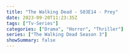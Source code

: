```yaml
---
title: "The Walking Dead - S03E14 - Prey"
date: 2023-09-20T11:23:35Z
tags: ["Tv-Series"]
categories: ["Drama", "Horror", "Thriller"]
series: ["The Walking Dead Season 3"]
showSummary: false
---
```


  <mux-player stream-type="on-demand"
  src="https://kp3d-my.sharepoint.com/personal/ryoo_kp3d_onmicrosoft_com/_layouts/15/download.aspx?share=Ecrk0CRA5alItKOn98r20pcB0Alx9HIj7rcmtj1rRNrI6g" metadata-video-title="The Walking Dead - S03E14 - Prey" prefer-playback="mse" controls>
  </mux-player>
  
  
  <script src="https://cdn.jsdelivr.net/npm/@mux/mux-player"></script>
  
   <script id="BaeinbX01JOMU400LyOKmhsYbAV5DTnYxD007Zog8c5dPo" type="application/ld+json">
 {
  "@context": "https://schema.org/",
  "@type": "VideoObject",
  "name": "The Walking Dead - S03E14 - Prey",
  "contentUrl": "https://stream.mux.com/BaeinbX01JOMU400LyOKmhsYbAV5DTnYxD007Zog8c5dPo.m3u8",
  "thumbnailUrl": "https://www.themoviedb.org/t/p/original/mu1zFlKK7pQbGbkCHDyRRQ6RMRW.jpg?width=314&fit_mode=preserve&time=25",
  "uploadDate": "2023-09-20T11:23:35Z",
}

</script>

